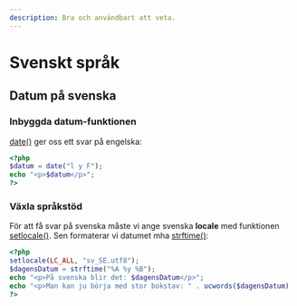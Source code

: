 ```yaml
---
description: Bra och användbart att veta.
---
```


# Svenskt språk

## Datum på svenska

### Inbyggda datum-funktionen

[date\(\)](https://devdocs.io/php/function.date) ger oss ett svar på engelska:

```php
<?php
$datum = date("l y F");
echo "<p>$datum</p>";
?>
```

### Växla språkstöd

För att få svar på svenska måste vi ange svenska **locale** med funktionen [setlocale\(\)](https://devdocs.io/php/function.setlocale). Sen formaterar vi datumet mha [strftime\(\)](https://devdocs.io/php/function.strftime):

```php
<?php
setlocale(LC_ALL, "sv_SE.utf8");
$dagensDatum = strftime("%A %y %B");
echo "<p>På svenska blir det: $dagensDatum</p>";
echo "<p>Man kan ju börja med stor bokstav: " . ucwords($dagensDatum) . "</p>";
?>
```



